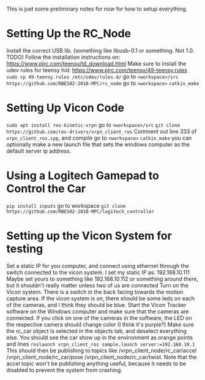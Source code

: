 This is just some preliminary notes for now for how to setup everything.

# Setting Up the RC_Node
Install the correct USB lib.  (something like libusb-0.1 or something.  Not 1.0.  TODO)
Follow the installation instructions on: https://www.pjrc.com/teensy/td_download.html
Make sure to install the udev rules for teensy hid: https://www.pjrc.com/teensy/49-teensy.rules
`sudo cp 49-teensy.rules /etc/udev/rules.d/`
go to `<workspace>/src`
`https://github.com/RBE502-2018-MPC/rc_node`
go to `<workspace>`
`catkin_make`

# Setting Up Vicon Code
`sudo apt install ros-kinetic-vrpn`
go to `<workspace>/src`
`git clone https://github.com/ros-drivers/vrpn_client_ros`
Comment out line 333 of `vrpn_client_ros.cpp`, and compile
go to `<workspace>`
`catkin_make`
you can optionally make a new launch file that sets the windows computer as the default server ip address.

# Using a Logitech Gamepad to Control the Car
`pip install inputs`
go to workspace
`git clone https://github.com/RBE502-2018-MPC/logitech_controller`

# Setting up the Vicon System for testing
Set a static IP for you computer, and connect using ethernet through the switch connected to the vicon system.
I set my static IP as: 192.168.10.111
Maybe set yours to something like 192.168.10.112 or something around there, but it shouldn't really matter unless two of us are connected
Turn on the Vicon system.  There is a switch in the back facing towards the motion capture area.  If the vicon system is on, there should be some leds on each of the cameras, and I think they should be blue.
Start the Vicon Tracker software on the Windows computer and make sure that the cameras are connected.  If you click on one of the cameras in the software, the LED on the respective camera should change color (I think it's purple?)
Make sure the rc_car object is selected in the objects tab, and deselect everything else.  You should see the car show up in the environment as orange points and lines
`roslaunch vrpn_client_ros sample.launch server:=192.168.10.1`
This should then be publishing to topics like /vrpn_client_node/rc_car/accel /vrpn_client_node/rc_car/pose /vrpn_client_node/rc_car/twist.
Note that the accel topic won't be publishing anything useful, because it needs to be disabled to prevent the system from crashing.
